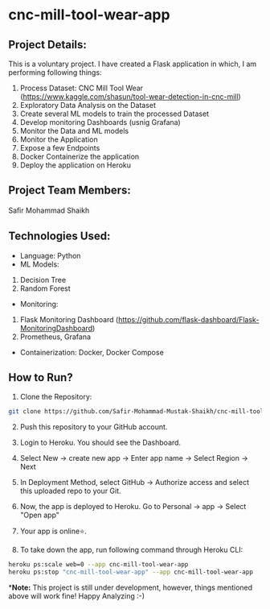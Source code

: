 # cnc-mill-tool-wear-app

## Project Details:
This is a voluntary project. I have created a Flask application in which, I am performing following things:
1. Process Dataset: CNC Mill Tool Wear (https://www.kaggle.com/shasun/tool-wear-detection-in-cnc-mill)
2. Exploratory Data Analysis on the Dataset
3. Create several ML models to train the processed Dataset
4. Develop monitoring Dashboards (usnig Grafana)
5. Monitor the Data and ML models
6. Monitor the Application
7. Expose a few Endpoints
8. Docker Containerize the application
9. Deploy the application on Heroku

## Project Team Members: 
Saﬁr Mohammad Shaikh

## Technologies Used:
* Language: Python
* ML Models: 
1. Decision Tree
2. Random Forest
* Monitoring: 
1. Flask Monitoring Dashboard (https://github.com/flask-dashboard/Flask-MonitoringDashboard)
2. Prometheus, Grafana
* Containerization: Docker, Docker Compose

## How to Run?
1. Clone the Repository:
```sh
git clone https://github.com/Safir-Mohammad-Mustak-Shaikh/cnc-mill-tool-wear-app.git
```
2. Push this repository to your GitHub account.

3. Login to Heroku. You should see the Dashboard.
4. Select New -> create new app -> Enter app name -> Select Region -> Next
5. In Deployment Method, select GitHub -> Authorize access and select this uploaded repo to your Git.
6. Now, the app is deployed to Heroku. Go to Personal -> app -> Select "Open app"
7. Your app is online⭐.
8. To take down the app, run following command through Heroku CLI:
```sh
heroku ps:scale web=0 --app cnc-mill-tool-wear-app
heroku ps:stop "cnc-mill-tool-wear-app" --app cnc-mill-tool-wear-app
```
***Note:** This project is still under development, however, things mentioned above will work fine! Happy Analyzing :-)
